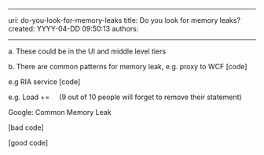 

---
uri: do-you-look-for-memory-leaks
title: Do you look for memory leaks?
created: YYYY-04-DD 09:50:13
authors:

---




<span class='intro'> <p><span lang="EN-AU">a.<span>&#160;</span></span><span lang="EN-AU">These
could be in the UI and middle level tiers </span></p>

<p><span lang="EN-AU">b.<span>&#160;</span></span><span lang="EN-AU">There
are common patterns for memory leak, e.g. proxy to WCF [code]</span></p>
<p><span lang="EN-AU"></span>e.g RIA service [code]</p>
<p><span lang="EN-AU"></span>e.g.
Load += &#160;&#160;&#160;&#160;(9 out of 10 people will forget to remove their
statement)</p> </span>

​Google&#58;
Common Memory Leak

<p><span lang="EN-AU">[bad
code]</span></p>

<p><span lang="EN-AU">[good
code]</span></p>



